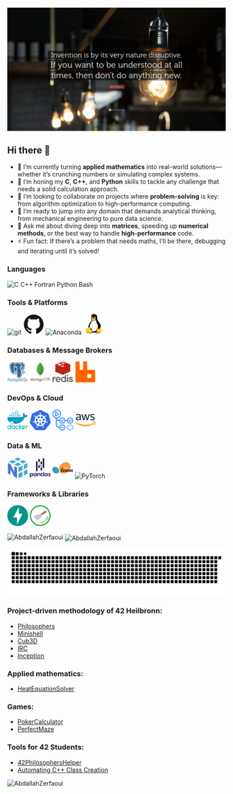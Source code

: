 ![](Invention-is-by-its-very-nature-disruptive-If-you.jpg)

## Hi there 👋

<!--
**AbdallahZerfaoui/AbdallahZerfaoui** is a ✨ _special_ ✨ repository because its `README.md` (this file) appears on your GitHub profile.

Here are some ideas to get you started:
- 🔭 I’m currently working on ...
- 🌱 I’m currently learning ...
- 👯 I’m looking to collaborate on ...
- 🤔 I’m looking for help with ...
- 💬 Ask me about ...
- 📫 How to reach me: ...
- 😄 Pronouns: ...
- ⚡ Fun fact: ...
-->

- 🔭 I’m currently turning **applied mathematics** into real-world solutions—whether it’s crunching numbers or simulating complex systems.  
- 🌱 I’m honing my **C**, **C++**, and **Python** skills to tackle any challenge that needs a solid calculation approach.  
- 👯 I’m looking to collaborate on projects where **problem-solving** is key: from algorithm optimization to high-performance computing.  
- 🤔 I’m ready to jump into any domain that demands analytical thinking, from mechanical engineering to pure data science.  
- 💬 Ask me about diving deep into **matrices**, speeding up **numerical methods**, or the best way to handle **high-performance** code.  
- ⚡ Fun fact: If there’s a problem that needs maths, I’ll be there, debugging and iterating until it’s solved!




<!-- LANGUAGES -->
<h3>Languages</h3>
<p align="left">
  <img src="https://skillicons.dev/icons?i=c,cpp,fortran,python,bash" alt="C C++ Fortran Python Bash" />
</p>

<!-- Tools & Platforms -->
<h3>Tools & Platforms</h3>
<p align="left">
  <img src="https://www.vectorlogo.zone/logos/git-scm/git-scm-icon.svg" alt="git" width="48" height="48"/>
  <img src="https://raw.githubusercontent.com/devicons/devicon/master/icons/github/github-original.svg" alt="github" width="48" height="48"/>
  <img src="https://cdn.jsdelivr.net/gh/devicons/devicon/icons/anaconda/anaconda-original.svg" width="48" alt="Anaconda"/>
  <img src="https://raw.githubusercontent.com/devicons/devicon/master/icons/linux/linux-original.svg" alt="linux" width="48" height="48"/>
</p>

<!-- DATABASES -->
<h3>Databases & Message Brokers</h3>
<p align="left">
  <img src="https://raw.githubusercontent.com/devicons/devicon/master/icons/postgresql/postgresql-plain-wordmark.svg" width="48" alt="PostgreSQL"/>
  <img src="https://raw.githubusercontent.com/devicons/devicon/master/icons/mongodb/mongodb-original-wordmark.svg" width="48" alt="MongoDB"/>
  <img src="https://raw.githubusercontent.com/devicons/devicon/master/icons/redis/redis-original-wordmark.svg"   width="48" alt="Redis"/>
  <img src="https://raw.githubusercontent.com/devicons/devicon/master/icons/rabbitmq/rabbitmq-original.svg"     width="48" alt="RabbitMQ"/>
</p>

<!-- DEVOPS -->
<h3>DevOps & Cloud</h3>
<p align="left">
  <img src="https://raw.githubusercontent.com/devicons/devicon/master/icons/docker/docker-plain-wordmark.svg"   width="48" alt="Docker"/>
  <img src="https://raw.githubusercontent.com/devicons/devicon/master/icons/kubernetes/kubernetes-original.svg" width="48" alt="Kubernetes"/>
  <img src="https://raw.githubusercontent.com/devicons/devicon/master/icons/githubactions/githubactions-original.svg" width="48" alt="GitHub Actions"/>
  <img src="AWS.svg" width="48" alt="AWS"/>
</p>

<!-- ML / DATA -->
<h3>Data & ML</h3>
<p align="left">
  <img src="https://raw.githubusercontent.com/devicons/devicon/master/icons/numpy/numpy-original.svg" width="48" alt="NumPy"/>
  <img src="https://raw.githubusercontent.com/devicons/devicon/master/icons/pandas/pandas-original-wordmark.svg" width="48" alt="Pandas"/>
  <img src="scikit-learn.svg" width="48" alt="scikit-learn"/>
  <img src="https://www.vectorlogo.zone/logos/pytorch/pytorch-icon.svg" width="48" alt="PyTorch"/>
</p>

<!-- Frameworks & Libraries -->
<h3>Frameworks & Libraries</h3>
<p align="left">
  <img src="FastAPI.svg" width="48" alt="FastAPI"/>
  <img src="scrapy.svg" width="48" alt="Scrapy"/>
</p>


<p>
  <img align="left" src="https://github-readme-stats.vercel.app/api/top-langs?username=AbdallahZerfaoui&size_weight=0.1&count_weight=0.9&show_icons=true&locale=en&layout=compact&cache_seconds=1800" alt="AbdallahZerfaoui" />
</p>

<p>&nbsp;<img align="center" src="https://github-readme-stats-eight-theta.vercel.app/api?username=AbdallahZerfaoui&show_icons=true&locale=en&langs_count=4&cache_seconds=1800" alt="AbdallahZerfaoui" /></p>
  
<p align="left">
  <img src="https://raw.githubusercontent.com/AbdallahZerfaoui/AbdallahZerfaoui/output/github-snake.svg" alt="github snake animation">
</p>

<h3 align="left">Project-driven methodology of 42 Heilbronn:</h3>
<p align="left">
  <ul>
    <li> <a href="https://github.com/AbdallahZerfaoui/Philosophers" target="_blank">Philosophers</a> </li>
    <li> <a href="https://github.com/AbdallahZerfaoui/Minishell" target="_blank">Minishell</a> </li>
    <li> <a href="https://github.com/AbdallahZerfaoui/Cub3D" target="_blank">Cub3D</a> </li>
    <li> <a href="https://github.com/AbdallahZerfaoui/IRC.git" target="_blank">IRC</a> </li>
    <li> <a href="https://github.com/AbdallahZerfaoui/Inception.git" target="_blank">Inception</a> </li>
  </ul>
</p>

<h3 align="left">Applied mathematics:</h3>
<p align="left">
  <ul>
    <li> <a href="https://github.com/AbdallahZerfaoui/HeatEquationSolver.git" target="_blank">HeatEquationSolver</a> </li>
    
  </ul>
</p>

<h3 align="left">Games:</h3>
<p align="left">
  <ul>
    <li> <a href="https://github.com/AbdallahZerfaoui/PokerCalculator" target="_blank">PokerCalculator</a> </li>
    <li> <a href="https://github.com/AbdallahZerfaoui/LabyrintheParfait" target="_blank">PerfectMaze</a> </li>
    
  </ul>
</p>

<h3 align="left">Tools for 42 Students:</h3>
<p align="left">
  <ul>
    <li> <a href="https://github.com/AbdallahZerfaoui/42PhilosophersHelper" target="_blank">42PhilosophersHelper</a> </li>
    <li> <a href="https://github.com/AbdallahZerfaoui/CPPs_classes_scripting.git" target="_blank">Automating C++ Class Creation</a> </li>
  </ul>
</p>

<p align="left"> <img src="https://komarev.com/ghpvc/?username=AbdallahZerfaoui&label=Profile%20views&color=0e75b6&style=flat" alt="AbdallahZerfaoui" /> </p>



